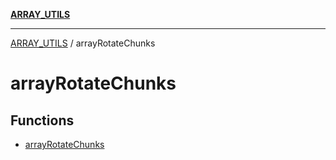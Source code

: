 [**ARRAY_UTILS**](../README.md)

***

[ARRAY_UTILS](../README.md) / arrayRotateChunks

# arrayRotateChunks

## Functions

- [arrayRotateChunks](functions/arrayRotateChunks.md)
